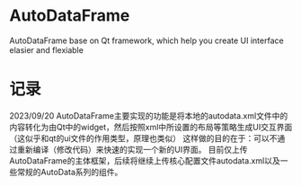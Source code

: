 # AutoDataFrame
AutoDataFrame base on Qt framework, which help you create UI interface elasier and flexiable









# 记录
2023/09/20
AutoDataFrame主要实现的功能是将本地的autodata.xml文件中的内容转化为由Qt中的widget，然后按照xml中所设置的布局等策略生成UI交互界面（这似乎和qt的ui文件的作用类型，原理也类似）
这样做的目的在于：可以不通过重新编译（修改代码）来快速的实现一个新的UI界面。
目前仅上传AutoDataFrame的主体框架，后续将继续上传核心配置文件autodata.xml以及一些常规的AutoData系列的组件。
